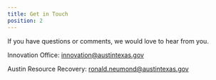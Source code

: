 ```yaml
---
title: Get in Touch
position: 2
---
```


If you have questions or comments, we would love to hear from you.

Innovation Office: [innovation@austintexas.gov](mailto:innovation@austintexas.gov)

Austin Resource Recovery: [ronald.neumond@austintexas.gov](mailto:ronald.neumond@austintexas.gov)
